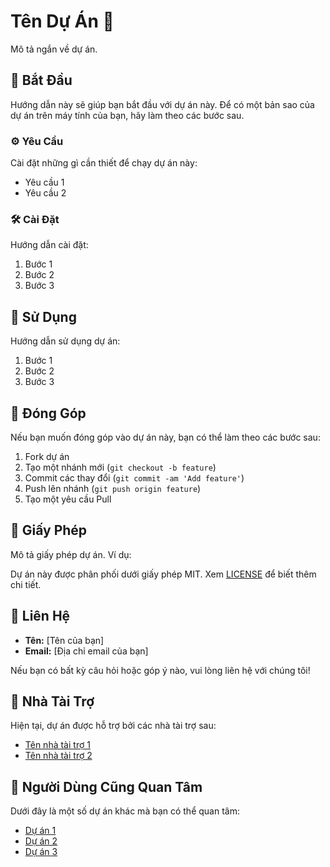 # Tên Dự Án 🚀

Mô tả ngắn về dự án.

## 🎉 Bắt Đầu

Hướng dẫn này sẽ giúp bạn bắt đầu với dự án này. Để có một bản sao của dự án trên máy tính của bạn, hãy làm theo các bước sau.

### ⚙️ Yêu Cầu

Cài đặt những gì cần thiết để chạy dự án này:

- Yêu cầu 1
- Yêu cầu 2

### 🛠️ Cài Đặt

Hướng dẫn cài đặt:

1. Bước 1
2. Bước 2
3. Bước 3

## 📘 Sử Dụng

Hướng dẫn sử dụng dự án:

1. Bước 1
2. Bước 2
3. Bước 3

## 🤝 Đóng Góp

Nếu bạn muốn đóng góp vào dự án này, bạn có thể làm theo các bước sau:

1. Fork dự án
2. Tạo một nhánh mới (`git checkout -b feature`)
3. Commit các thay đổi (`git commit -am 'Add feature'`)
4. Push lên nhánh (`git push origin feature`)
5. Tạo một yêu cầu Pull

## 📝 Giấy Phép

Mô tả giấy phép dự án. Ví dụ:

Dự án này được phân phối dưới giấy phép MIT. Xem [LICENSE](LICENSE) để biết thêm chi tiết.

## 📧 Liên Hệ

- **Tên:** [Tên của bạn]
- **Email:** [Địa chỉ email của bạn]

Nếu bạn có bất kỳ câu hỏi hoặc góp ý nào, vui lòng liên hệ với chúng tôi!

## 💼 Nhà Tài Trợ

Hiện tại, dự án được hỗ trợ bởi các nhà tài trợ sau:
- [Tên nhà tài trợ 1](https://example.com)
- [Tên nhà tài trợ 2](https://example.com)

## 🌟 Người Dùng Cũng Quan Tâm

Dưới đây là một số dự án khác mà bạn có thể quan tâm:
- [Dự án 1](https://github.com/project1)
- [Dự án 2](https://github.com/project2)
- [Dự án 3](https://github.com/project3)
